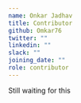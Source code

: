 ```yaml
---
name: Onkar Jadhav
title: Contributor
github: Omkar76
twitter: ""
linkedin: ""
slack: ""
joining_date: ""
role: contributor
---
```


Still waiting for this
